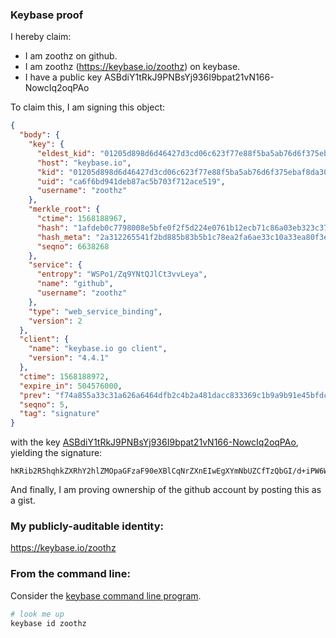 ### Keybase proof

I hereby claim:

  * I am zoothz on github.
  * I am zoothz (https://keybase.io/zoothz) on keybase.
  * I have a public key ASBdiY1tRkJ9PNBsYj936I9bpat21vN166-NowcIq2oqPAo

To claim this, I am signing this object:

```json
{
  "body": {
    "key": {
      "eldest_kid": "01205d898d6d46427d3cd06c623f77e88f5ba5ab76d6f375ebaf8da30708ab6a2a3c0a",
      "host": "keybase.io",
      "kid": "01205d898d6d46427d3cd06c623f77e88f5ba5ab76d6f375ebaf8da30708ab6a2a3c0a",
      "uid": "ca6f6bd941deb87ac5b703f712ace519",
      "username": "zoothz"
    },
    "merkle_root": {
      "ctime": 1568188967,
      "hash": "1afdeb0c7798008e5bfe0f2f5d224e0761b12ecb71c86a03eb323c37d3c15857cba5883eb5f63fbf44a6c1f4b59cc2fe8b4e35071d23883718b855da41cbfc58",
      "hash_meta": "2a312265541f2bd885b83b5b1c78ea2fa6ae33c10a33ea80f3e9f194b4b38672",
      "seqno": 6638268
    },
    "service": {
      "entropy": "WSPo1/Zq9YNtQJlCt3vvLeya",
      "name": "github",
      "username": "zoothz"
    },
    "type": "web_service_binding",
    "version": 2
  },
  "client": {
    "name": "keybase.io go client",
    "version": "4.4.1"
  },
  "ctime": 1568188972,
  "expire_in": 504576000,
  "prev": "f74a855a33c31a626a6464dfb2c4b2a481dacc833369c1b9a9b91e45bfdc8607",
  "seqno": 5,
  "tag": "signature"
}
```

with the key [ASBdiY1tRkJ9PNBsYj936I9bpat21vN166-NowcIq2oqPAo](https://keybase.io/zoothz), yielding the signature:

```
hKRib2R5hqhkZXRhY2hlZMOpaGFzaF90eXBlCqNrZXnEIwEgXYmNbUZCfTzQbGI/d+iPW6WrdtbzdeuvjaMHCKtqKjwKp3BheWxvYWTESpcCBcQg90qFWjPDGmJqZGTfssSypIHazIMzacG5qbkeRb/chgfEIPVapMa8NwFRb9orgvquSrbZyy4fj74tX4fn5Ol7cVg5AgHCo3NpZ8RAxSV4SUJhaEe4xKpoHmmM6RKDnnsMbCSpL/HJ2SHN3FNMRUxNKfoHeCtPZPHUf3FJQrkg+LNg+sgZtOGoIrtjDqhzaWdfdHlwZSCkaGFzaIKkdHlwZQildmFsdWXEIBw+AFx5cLVH82CoaJ0y+p1oLbBkHTJI5HFA/aRy+5Hao3RhZ80CAqd2ZXJzaW9uAQ==

```

And finally, I am proving ownership of the github account by posting this as a gist.

### My publicly-auditable identity:

https://keybase.io/zoothz

### From the command line:

Consider the [keybase command line program](https://keybase.io/download).

```bash
# look me up
keybase id zoothz
```
